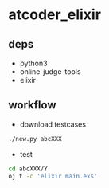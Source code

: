 # atcoder_elixir

## deps
- python3
- online-judge-tools
- elixir

## workflow
- download testcases
```bash
./new.py abcXXX
```

- test
```bash
cd abcXXX/Y
oj t -c 'elixir main.exs'
```